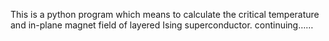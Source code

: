 This is a python program which means to calculate the critical temperature and in-plane magnet field of layered Ising superconductor.
continuing……
